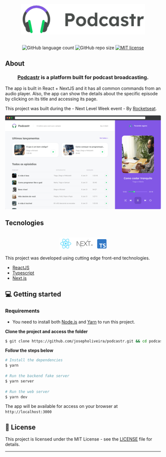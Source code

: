 <div align="center">
  <img src="./public/logo.svg" alt="Podcastr logo" width="400px">
</div>
<br>
<p align="center">
  <a>
    <img alt="GitHub language count" src="https://img.shields.io/github/languages/count/VagnerNico/nlw5react">
  </a>  
  <a>
    <img alt="GitHub repo size" src="https://img.shields.io/github/repo-size/VagnerNico/nlw5react">
  </a>
  <a href="https://lbesson.mit-license.org/" target="_blank">
    <img alt="MIT license" src="https://img.shields.io/badge/License-MIT-blue.svg">
  </a>
</p>

## About

<h3 align="center">
  <a href="https://podcastr-six-mu.vercel.app">Podcastr</a> is a platform built for podcast broadcasting.
</h3>

The app is built in React + NextJS and it has all common commands from an audio player. 
Also, the app can show the details about the specific episode by clicking on its title and accessing its page.
<br>

This project was built during the - Next Level Week event - By [Rocketseat](https://rocketseat.com.br/).


![Podcastr preview](./public/app-preview.png)

## Tecnologies

<div align="center">
  <br />
  <img src="./public/tech-logos.png" alt="Technologies used">
</div>

This project was developed using cutting edge front-end technologies.


- [ReactJS](https://reactjs.org/)
- [Typescript](https://www.typescriptlang.org/)
- [Next.js](https://nextjs.org/)

## 💻 Getting started

### Requirements

- You need to install both [Node.js](https://nodejs.org/en/download/) and [Yarn](https://yarnpkg.com/) to run this project.

**Clone the project and access the folder**

```bash
$ git clone https://github.com/josepholiveira/podcastr.git && cd podcastr
```

**Follow the steps below**

```bash
# Install the dependencies
$ yarn

# Run the backend fake server
$ yarn server

# Run the web server
$ yarn dev
```

The app will be available for access on your browser at `http://localhost:3000`

## 📝 License

This project is licensed under the MIT License - see the [LICENSE](LICENSE) file for details.

---